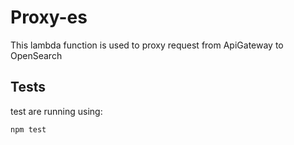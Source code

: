 # Proxy-es
This lambda function is used to proxy request from ApiGateway to OpenSearch

## Tests
test are running using:
```shell
npm test
```